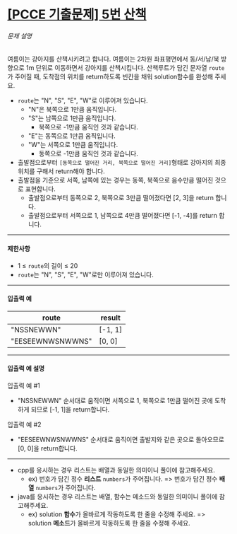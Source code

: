 # [[PCCE 기출문제] 5번  산책](https://school.programmers.co.kr/learn/courses/30/lessons/250129)


###### 문제 설명


여름이는 강아지를 산책시키려고 합니다. 여름이는 2차원 좌표평면에서 동/서/남/북 방향으로 1m 단위로 이동하면서 강아지를 산책시킵니다. 산책루트가 담긴 문자열 `route`가 주어질 때, 도착점의 위치를 return하도록 빈칸을 채워 solution함수를 완성해 주세요.


* `route`는 "N", "S", "E", "W"로 이루어져 있습니다.
	+ "N"은 북쪽으로 1만큼 움직입니다.
	+ "S"는 남쪽으로 1만큼 움직입니다.
		- 북쪽으로 \-1만큼 움직인 것과 같습니다.
	+ "E"는 동쪽으로 1만큼 움직입니다.
	+ "W"는 서쪽으로 1만큼 움직입니다.
		- 동쪽으로 \-1만큼 움직인 것과 같습니다.
* 출발점으로부터 `[동쪽으로 떨어진 거리, 북쪽으로 떨어진 거리]`형태로 강아지의 최종 위치를 구해서 return해야 합니다.
* 출발점을 기준으로 서쪽, 남쪽에 있는 경우는 동쪽, 북쪽으로 음수만큼 떨어진 것으로 표현합니다.
	+ 출발점으로부터 동쪽으로 2, 북쪽으로 3만큼 떨어졌다면 \[2, 3]을 return 합니다.
	+ 출발점으로부터 서쪽으로 1, 남쪽으로 4만큼 떨어졌다면 \[\-1, \-4]를 return 합니다.




---


#### 제한사항


* 1 ≤ `route`의 길이 ≤ 20
* `route`는 "N", "S", "E", "W"로만 이루어져 있습니다.




---


#### 입출력 예




| route | result |
| --- | --- |
| "NSSNEWWN" | \[\-1, 1] |
| "EESEEWNWSNWWNS" | \[0, 0] |




---


#### 입출력 예 설명


입출력 예 \#1


* "NSSNEWWN" 순서대로 움직이면 서쪽으로 1, 북쪽으로 1만큼 떨어진 곳에 도착하게 되므로 \[\-1, 1]을 return합니다.


입출력 예 \#2


* "EESEEWNWSNWWNS" 순서대로 움직이면 출발지와 같은 곳으로 돌아오므로 \[0, 0]을 return합니다.




---


* cpp를 응시하는 경우 리스트는 배열과 동일한 의미이니 풀이에 참고해주세요.
	+ ex) 번호가 담긴 정수 **리스트** `numbers`가 주어집니다. \=\> 번호가 담긴 정수 **배열** `numbers`가 주어집니다.
* java를 응시하는 경우 리스트는 배열, 함수는 메소드와 동일한 의미이니 풀이에 참고해주세요.
	+ ex) solution **함수**가 올바르게 작동하도록 한 줄을 수정해 주세요. \=\> solution **메소드**가 올바르게 작동하도록 한 줄을 수정해 주세요.



